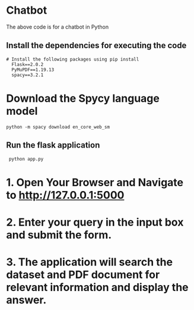 # Chatbot
The above code is for a chatbot in Python


## Install the dependencies for executing the code 
      
    # Install the following packages using pip install 
      Flask==2.0.2
      PyMuPDF==1.19.13
      spacy==3.2.1

# Download the Spycy language model
    python -m spacy download en_core_web_sm


## Run the flask application 
     python app.py    

# 1. Open Your Browser and Navigate to http://127.0.0.1:5000    
# 2. Enter your query in the input box and submit the form.
# 3. The application will search the dataset and PDF document for relevant information and display the answer.
    
